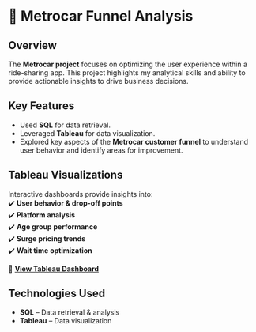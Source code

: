 # 🚖 Metrocar Funnel Analysis  

## Overview  
The **Metrocar project** focuses on optimizing the user experience within a ride-sharing app. This project highlights my analytical skills and ability to provide actionable insights to drive business decisions.  

## Key Features  
- Used **SQL** for data retrieval.  
- Leveraged **Tableau** for data visualization.  
- Explored key aspects of the **Metrocar customer funnel** to understand user behavior and identify areas for improvement.  

## Tableau Visualizations  
Interactive dashboards provide insights into:  
✔️ **User behavior & drop-off points**  
✔️ **Platform analysis**  
✔️ **Age group performance**  
✔️ **Surge pricing trends**  
✔️ **Wait time optimization**  

🔗 **[View Tableau Dashboard](https://public.tableau.com/views/MetrocarFunnelAnalysis_17381489360460/MetrocarFunnelAnalysis?:language=en-US&:sid=&:redirect=auth&:display_count=n&:origin=viz_share_link)**
## Technologies Used  
- **SQL** – Data retrieval & analysis  
- **Tableau** – Data visualization  
